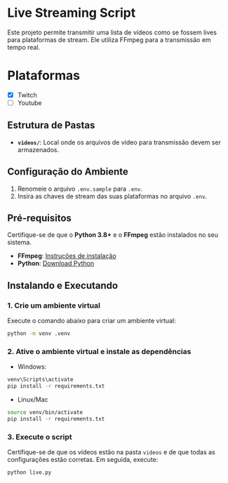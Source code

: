 # Live Streaming Script

Este projeto permite transmitir uma lista de vídeos como se fossem lives para plataformas de stream.
Ele utiliza FFmpeg para a transmissão em tempo real.

# Plataformas

- [x] Twitch
- [ ] Youtube

## Estrutura de Pastas

- **`videos/`**: Local onde os arquivos de vídeo para transmissão devem ser armazenados.

## Configuração do Ambiente

1. Renomeie o arquivo `.env.sample` para `.env`.
2. Insira as chaves de stream das suas plataformas no arquivo `.env`.

## Pré-requisitos

Certifique-se de que o **Python 3.8+** e o **FFmpeg** estão instalados no seu sistema.

- **FFmpeg**: [Instruções de instalação](https://ffmpeg.org/download.html)
- **Python**: [Download Python](https://www.python.org/downloads/)

## Instalando e Executando

### 1. Crie um ambiente virtual

Execute o comando abaixo para criar um ambiente virtual:

```bash
python -m venv .venv
```

### 2. Ative o ambiente virtual e instale as dependências

- Windows:

```bash
venv\Scripts\activate
pip install -r requirements.txt
```

- Linux/Mac

```bash
source venv/bin/activate
pip install -r requirements.txt
```

### 3. Execute o script

Certifique-se de que os vídeos estão na pasta `videos` e de que todas as configurações estão corretas. Em seguida, execute:

```bash
python live.py
```
